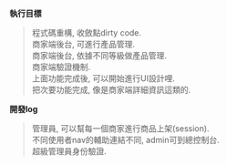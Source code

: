 **執行目標**

> 程式碼重構, 收斂點dirty code. <br>
> 商家端後台, 可進行產品管理.<br>
> 商家端後台, 依據不同等級做產品管理.<br>
> 商家端驗證機制.<br>
> 上面功能完成後, 可以開始進行UI設計哩.<br>
> 把次要功能完成, 像是商家端詳細資訊這類的.<br>

**開發log**

> 管理員, 可以幫每一個商家進行商品上架(session).<br>
> 不同使用者nav的輔助連結不同, admin可到總控制台.<br>
> 超級管理員身份驗證.